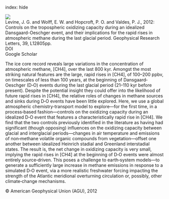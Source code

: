 index: hide

<div class="Citation">
    <div class="Citation-thumb CitationThumb-linked"  data-href="https://doi.org/10.1029/2012gl051866">
      <img src="https://static.claimspace.cloud/climate-study-static/refs/thumbs/6/Levine_et_al_2012-thumb.png" />
    </div>

  <div class="Citation-body">
    <div class="Citation-text">Levine, J. G. and Wolff, E. W. and Hopcroft, P. O. and Valdes, P. J., 2012: Controls on the tropospheric oxidizing capacity during an idealized Dansgaard-Oeschger event, and their implications for the rapid rises in atmospheric methane during the last glacial period. <span class="Article-journal">Geophysical Research Letters, </span><span class="Article-volume">39, </span>L12805pp.</div>
    <div class="Citation-links">
      <div class="CitationLink" data-href="https://doi.org/10.1029/2012gl051866">
        <div class="CitationLink-icon CitationLink-Doi"></div>
        <div class="CitationLink-text">DOI</div>
      </div>
      <div class="CitationLink" data-href="https://scholar.google.com/scholar?q=10.1029/2012gl051866">
        <div class="CitationLink-icon CitationLink-Scholar"></div>
        <div class="CitationLink-text">Google Scholar</div>
      </div>
    </div>
  </div>
</div>

The ice core record reveals large variations in the concentration of atmospheric methane, [CH4], over the last 800 kyr. Amongst the most striking natural features are the large, rapid rises in [CH4], of 100–200 ppbv, on timescales of less than 100 years, at the beginning of Dansgaard‐Oeschger (D‐O) events during the last glacial period (21–110 kyr before present). Despite the potential insight they could offer into the likelihood of future rapid rises in [CH4], the relative roles of changes in methane sources and sinks during D‐O events have been little explored. Here, we use a global atmospheric chemistry‐transport model to explore—for the first time, in a process‐based fashion—controls on the oxidizing capacity during an idealized D‐O event that features a characteristically rapid rise in [CH4]. We find that the two controls previously identified in the literature as having had significant (though opposing) influences on the oxidizing capacity between glacial and interglacial periods—changes in air temperature and emissions of non‐methane volatile organic compounds from vegetation—offset one another between idealized Heinrich stadial and Greenland interstadial states. The result is, the net change in oxidizing capacity is very small, implying the rapid rises in [CH4] at the beginning of D‐O events were almost entirely source‐driven. This poses a challenge to earth‐system models—to generate a sufficiently large increase in methane emissions in response to a simulated D‐O event, via a more realistic freshwater forcing impacting the strength of the Atlantic meridional overturning circulation or, possibly, other climate‐change mechanisms.

<div class="Citation-copy">
&copy; American Geophysical Union (AGU), 2012
</div>